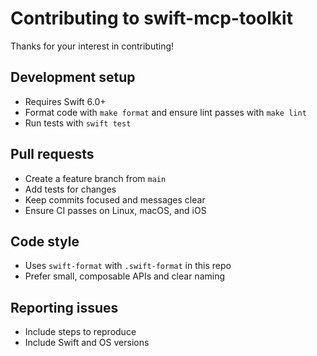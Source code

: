 # Contributing to swift-mcp-toolkit

Thanks for your interest in contributing!

## Development setup

- Requires Swift 6.0+
- Format code with `make format` and ensure lint passes with `make lint`
- Run tests with `swift test`

## Pull requests

- Create a feature branch from `main`
- Add tests for changes
- Keep commits focused and messages clear
- Ensure CI passes on Linux, macOS, and iOS

## Code style

- Uses `swift-format` with `.swift-format` in this repo
- Prefer small, composable APIs and clear naming

## Reporting issues

- Include steps to reproduce
- Include Swift and OS versions
